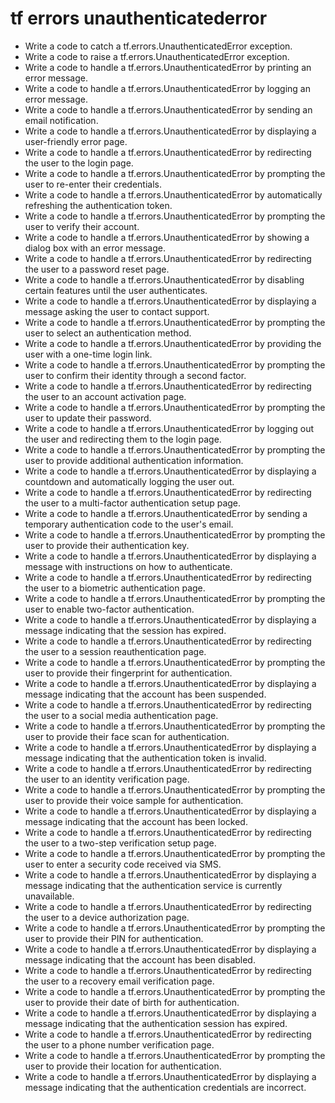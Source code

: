 # tf errors unauthenticatederror

- Write a code to catch a tf.errors.UnauthenticatedError exception.
- Write a code to raise a tf.errors.UnauthenticatedError exception.
- Write a code to handle a tf.errors.UnauthenticatedError by printing an error message.
- Write a code to handle a tf.errors.UnauthenticatedError by logging an error message.
- Write a code to handle a tf.errors.UnauthenticatedError by sending an email notification.
- Write a code to handle a tf.errors.UnauthenticatedError by displaying a user-friendly error page.
- Write a code to handle a tf.errors.UnauthenticatedError by redirecting the user to the login page.
- Write a code to handle a tf.errors.UnauthenticatedError by prompting the user to re-enter their credentials.
- Write a code to handle a tf.errors.UnauthenticatedError by automatically refreshing the authentication token.
- Write a code to handle a tf.errors.UnauthenticatedError by prompting the user to verify their account.
- Write a code to handle a tf.errors.UnauthenticatedError by showing a dialog box with an error message.
- Write a code to handle a tf.errors.UnauthenticatedError by redirecting the user to a password reset page.
- Write a code to handle a tf.errors.UnauthenticatedError by disabling certain features until the user authenticates.
- Write a code to handle a tf.errors.UnauthenticatedError by displaying a message asking the user to contact support.
- Write a code to handle a tf.errors.UnauthenticatedError by prompting the user to select an authentication method.
- Write a code to handle a tf.errors.UnauthenticatedError by providing the user with a one-time login link.
- Write a code to handle a tf.errors.UnauthenticatedError by prompting the user to confirm their identity through a second factor.
- Write a code to handle a tf.errors.UnauthenticatedError by redirecting the user to an account activation page.
- Write a code to handle a tf.errors.UnauthenticatedError by prompting the user to update their password.
- Write a code to handle a tf.errors.UnauthenticatedError by logging out the user and redirecting them to the login page.
- Write a code to handle a tf.errors.UnauthenticatedError by prompting the user to provide additional authentication information.
- Write a code to handle a tf.errors.UnauthenticatedError by displaying a countdown and automatically logging the user out.
- Write a code to handle a tf.errors.UnauthenticatedError by redirecting the user to a multi-factor authentication setup page.
- Write a code to handle a tf.errors.UnauthenticatedError by sending a temporary authentication code to the user's email.
- Write a code to handle a tf.errors.UnauthenticatedError by prompting the user to provide their authentication key.
- Write a code to handle a tf.errors.UnauthenticatedError by displaying a message with instructions on how to authenticate.
- Write a code to handle a tf.errors.UnauthenticatedError by redirecting the user to a biometric authentication page.
- Write a code to handle a tf.errors.UnauthenticatedError by prompting the user to enable two-factor authentication.
- Write a code to handle a tf.errors.UnauthenticatedError by displaying a message indicating that the session has expired.
- Write a code to handle a tf.errors.UnauthenticatedError by redirecting the user to a session reauthentication page.
- Write a code to handle a tf.errors.UnauthenticatedError by prompting the user to provide their fingerprint for authentication.
- Write a code to handle a tf.errors.UnauthenticatedError by displaying a message indicating that the account has been suspended.
- Write a code to handle a tf.errors.UnauthenticatedError by redirecting the user to a social media authentication page.
- Write a code to handle a tf.errors.UnauthenticatedError by prompting the user to provide their face scan for authentication.
- Write a code to handle a tf.errors.UnauthenticatedError by displaying a message indicating that the authentication token is invalid.
- Write a code to handle a tf.errors.UnauthenticatedError by redirecting the user to an identity verification page.
- Write a code to handle a tf.errors.UnauthenticatedError by prompting the user to provide their voice sample for authentication.
- Write a code to handle a tf.errors.UnauthenticatedError by displaying a message indicating that the account has been locked.
- Write a code to handle a tf.errors.UnauthenticatedError by redirecting the user to a two-step verification setup page.
- Write a code to handle a tf.errors.UnauthenticatedError by prompting the user to enter a security code received via SMS.
- Write a code to handle a tf.errors.UnauthenticatedError by displaying a message indicating that the authentication service is currently unavailable.
- Write a code to handle a tf.errors.UnauthenticatedError by redirecting the user to a device authorization page.
- Write a code to handle a tf.errors.UnauthenticatedError by prompting the user to provide their PIN for authentication.
- Write a code to handle a tf.errors.UnauthenticatedError by displaying a message indicating that the account has been disabled.
- Write a code to handle a tf.errors.UnauthenticatedError by redirecting the user to a recovery email verification page.
- Write a code to handle a tf.errors.UnauthenticatedError by prompting the user to provide their date of birth for authentication.
- Write a code to handle a tf.errors.UnauthenticatedError by displaying a message indicating that the authentication session has expired.
- Write a code to handle a tf.errors.UnauthenticatedError by redirecting the user to a phone number verification page.
- Write a code to handle a tf.errors.UnauthenticatedError by prompting the user to provide their location for authentication.
- Write a code to handle a tf.errors.UnauthenticatedError by displaying a message indicating that the authentication credentials are incorrect.